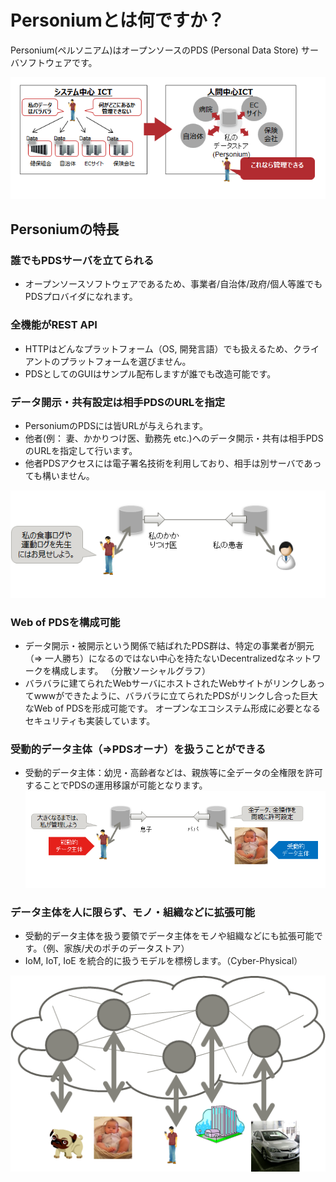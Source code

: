 # Personiumとは何ですか？

Personium(ペルソニアム)はオープンソースのPDS (Personal Data Store) サーバソフトウェアです。

![Personiumとは](image/Personium.png "Personiumとは")

## Personiumの特長

### 誰でもPDSサーバを立てられる

* オープンソースソフトウェアであるため、事業者/自治体/政府/個人等誰でもPDSプロバイダになれます。

### 全機能がREST API

* HTTPはどんなプラットフォーム（OS, 開発言語）でも扱えるため、クライアントのプラットフォームを選びません。
* PDSとしてのGUIはサンプル配布しますが誰でも改造可能です。

### データ開示・共有設定は相手PDSのURLを指定

* PersoniumのPDSには皆URLが与えられます。
* 他者(例： 妻、かかりつけ医、勤務先 etc.)へのデータ開示・共有は相手PDSのURLを指定して行います。
* 他者PDSアクセスには電子署名技術を利用しており、相手は別サーバであっても構いません。

![データ開示・共有設定](image/DisclosureData.png "データ開示・共有設定")

### Web of PDSを構成可能
* データ開示・被開示という関係で結ばれたPDS群は、特定の事業者が胴元（⇒ 一人勝ち）になるのではない中心を持たないDecentralizedなネットワークを構成します。 （分散ソーシャルグラフ）
* バラバラに建てられたWebサーバにホストされたWebサイトがリンクしあってwwwができたように、バラバラに立てられたPDSがリンクし合った巨大なWeb of PDSを形成可能です。
オープンなエコシステム形成に必要となるセキュリティも実装しています。

### 受動的データ主体（⇒PDSオーナ）を扱うことができる

* 受動的データ主体：幼児・高齢者などは、親族等に全データの全権限を許可することでPDSの運用移譲が可能となります。
![受動的データ主体](image/PassiveDataSubject.png "受動的データ主体")

### データ主体を人に限らず、モノ・組織などに拡張可能

* 受動的データ主体を扱う要領でデータ主体をモノや組織などにも拡張可能です。（例、家族/犬のポチのデータストア）
* IoM, IoT, IoE を統合的に扱うモデルを標榜します。（Cyber-Physical）

![データ主体の拡張](image/ExpansionDataSubject.png "データ主体の拡張")

